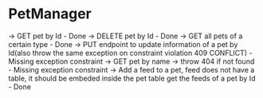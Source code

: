 # PetManager

-> GET pet by Id - Done
-> DELETE pet by Id - Done
-> GET all pets of a certain type - Done
-> PUT endpoint to update information of a pet by Id(also throw the same exception on constraint violation 409 CONFLICT) - Missing exception constraint
-> GET pet by name -> throw 404 if not found - Missing exception constraint
-> Add a feed to a pet, feed does not have a table, it should be embeded inside the pet table get the feeds of a pet by Id - Done
